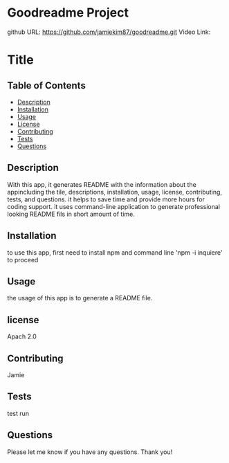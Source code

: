 # Goodreadme Project

github URL:  https://github.com/jamiekim87/goodreadme.git
Video Link: 

# Title 

## Table of Contents

   - [Description](#description)
   - [Installation](#installation)
   - [Usage](#usage)
   - [License](#license)
   - [Contributing](#contributing)
   - [Tests](#tests)
   - [Questions](#questions)

 ## Description
    
   With this app, it generates README with the information about the appincluding the tile, descriptions, installation,        usage, license, contributing, tests, and questions. it helps to save time and provide more hours for coding support. it      uses command-line application to generate professional looking README fils in short amount of time. 


 ## Installation 
    
   to use this app, first need to install npm and command line 'npm -i inquiere' to proceed

 ## Usage 
    
   the usage of this app is to generate a README file. 

 ## license 
    
   Apach 2.0

 ## Contributing 
    
   Jamie

 ## Tests 
    
   test run
    
  ## Questions 
    
   Please let me know if you have any questions. Thank you!
    
  
  
